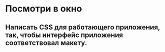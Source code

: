 # **Посмотри в окно**  
## __Написать CSS для работающего приложения, так, чтобы интерфейс приложения соответствовал макету.__
